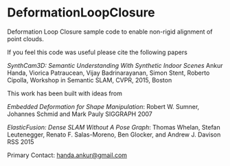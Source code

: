 # DeformationLoopClosure
Deformation Loop Closure sample code to enable non-rigid alignment of point clouds. 

If you feel this code was useful please cite the following papers 

*SynthCam3D: Semantic Understanding With Synthetic Indoor Scenes*
Ankur Handa, Viorica Patraucean, Vijay Badrinarayanan, Simon Stent, Roberto Cipolla, 
Workshop in Semantic SLAM, CVPR, 2015, Boston

This work has been built with ideas from 

*Embedded Deformation for Shape Manipulation*: 
Robert W. Sumner, Johannes Schmid and Mark Pauly
SIGGRAPH 2007

*ElasticFusion: Dense SLAM Without A Pose Graph*: 
Thomas Whelan, Stefan Leutenegger, Renato F. Salas-Moreno, Ben Glocker, and Andrew J. Davison
RSS 2015


Primary Contact:
handa.ankur@gmail.com
